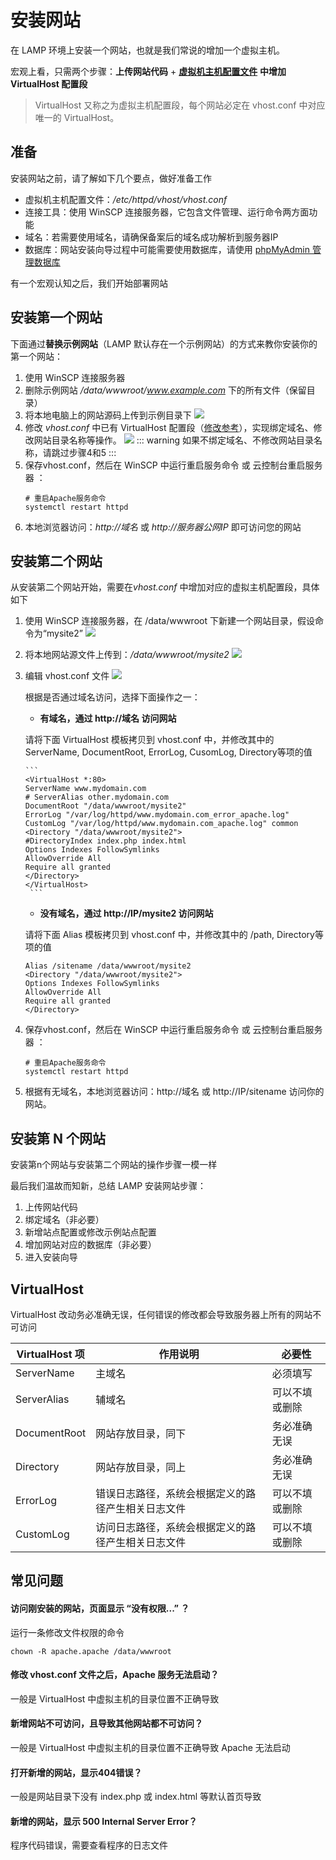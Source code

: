 # 安装网站

在 LAMP 环境上安装一个网站，也就是我们常说的增加一个虚拟主机。

宏观上看，只需两个步骤：**上传网站代码** + [**虚拟机主机配置文件**](/zh/stack-components.md#apache) **中增加 VirtualHost 配置段**

> VirtualHost 又称之为虚拟主机配置段，每个网站必定在 vhost.conf 中对应唯一的 VirtualHost。

## 准备

安装网站之前，请了解如下几个要点，做好准备工作

*  虚拟机主机配置文件：*/etc/httpd/vhost/vhost.conf* 
*  连接工具：使用 WinSCP 连接服务器，它包含文件管理、运行命令两方面功能
*  域名：若需要使用域名，请确保备案后的域名成功解析到服务器IP
*  数据库：网站安装向导过程中可能需要使用数据库，请使用 [phpMyAdmin 管理数据库](/zh/admin-mysql.md)

有一个宏观认知之后，我们开始部署网站

## 安装第一个网站

下面通过**替换示例网站**（LAMP 默认存在一个示例网站）的方式来教你安装你的第一个网站：

1. 使用 WinSCP 连接服务器
2. 删除示例网站 */data/wwwroot/www.example.com* 下的所有文件（保留目录）
3. 将本地电脑上的网站源码上传到示例目录下
   ![](https://libs.websoft9.com/Websoft9/DocsPicture/zh/winscp/winscp-uploadcodestoexample-websoft9.png)
4. 修改 *vhost.conf* 中已有 VirtualHost 配置段（[修改参考](/zh/solution-deployment.md#virtualhost)），实现绑定域名、修改网站目录名称等操作。
   ![](https://libs.websoft9.com/Websoft9/DocsPicture/zh/lamp/lamp-editvhostconf-websoft9.png)
   ::: warning
   如果不绑定域名、不修改网站目录名称，请跳过步骤4和5
   :::
5. 保存vhost.conf，然后在 WinSCP 中运行重启服务命令 或 云控制台重启服务器 ：
      ~~~
      # 重启Apache服务命令
      systemctl restart httpd
      ~~~
6. 本地浏览器访问：*http://域名* 或 *http://服务器公网IP* 即可访问您的网站

## 安装第二个网站

从安装第二个网站开始，需要在*vhost.conf* 中增加对应的虚拟主机配置段，具体如下

1. 使用 WinSCP 连接服务器，在 /data/wwwroot 下新建一个网站目录，假设命令为“mysite2”
   ![](https://libs.websoft9.com/Websoft9/DocsPicture/zh/lamp/lamp-createmysite2-websoft9.png)
2. 将本地网站源文件上传到：*/data/wwwroot/mysite2* 
   ![](https://libs.websoft9.com/Websoft9/DocsPicture/zh/lamp/lamp-uploadcodes-websoft9.png)
3. 编辑 vhost.conf 文件
   ![](https://libs.websoft9.com/Websoft9/DocsPicture/zh/lamp/lamp-editvhostconf-websoft9.png)

    根据是否通过域名访问，选择下面操作之一：

     * **有域名，通过 http://域名 访问网站**
     
     请将下面 VirtualHost 模板拷贝到 vhost.conf 中，并修改其中的ServerName, DocumentRoot, ErrorLog, CusomLog, Directory等项的值

       ```
       <VirtualHost *:80>
       ServerName www.mydomain.com
       # ServerAlias other.mydomain.com
       DocumentRoot "/data/wwwroot/mysite2"
       ErrorLog "/var/log/httpd/www.mydomain.com_error_apache.log"
       CustomLog "/var/log/httpd/www.mydomain.com_apache.log" common
       <Directory "/data/wwwroot/mysite2">
       #DirectoryIndex index.php index.html
       Options Indexes FollowSymlinks
       AllowOverride All
       Require all granted
       </Directory>
       </VirtualHost>
        ```

     * **没有域名，通过 http://IP/mysite2 访问网站**  
    
     请将下面 Alias 模板拷贝到 vhost.conf 中，并修改其中的 /path, Directory等项的值

      ```
      Alias /sitename /data/wwwroot/mysite2
      <Directory "/data/wwwroot/mysite2">
	  Options Indexes FollowSymlinks
	  AllowOverride All
	  Require all granted
	  </Directory>
      ```
4. 保存vhost.conf，然后在 WinSCP 中运行重启服务命令 或 云控制台重启服务器 ：
      ~~~
      # 重启Apache服务命令
      systemctl restart httpd
      ~~~
5. 根据有无域名，本地浏览器访问：http://域名 或 http://IP/sitename  访问你的网站。


## 安装第 N 个网站

安装第n个网站与安装第二个网站的操作步骤一模一样

最后我们温故而知新，总结 LAMP 安装网站步骤： 

1. 上传网站代码
2. 绑定域名（非必要）
3. 新增站点配置或修改示例站点配置
4. 增加网站对应的数据库（非必要）
5. 进入安装向导

## VirtualHost

VirtualHost 改动务必准确无误，任何错误的修改都会导致服务器上所有的网站不可访问

|  VirtualHost 项  |  作用说明  |  必要性 |
| --- | --- | --- |
|  ServerName  |  主域名   |  必须填写 |
|  ServerAlias  |   辅域名 |  可以不填或删除 |
|  DocumentRoot |  网站存放目录，同下  | 务必准确无误 |
|  Directory |  网站存放目录，同上  |  务必准确无误 |
|  ErrorLog  | 错误日志路径，系统会根据定义的路径产生相关日志文件   |  可以不填或删除 |
|  CustomLog  | 访问日志路径，系统会根据定义的路径产生相关日志文件  |  可以不填或删除 |

## 常见问题

#### 访问刚安装的网站，页面显示 “没有权限...” ？

运行一条修改文件权限的命令
~~~
chown -R apache.apache /data/wwwroot
~~~

#### 修改 vhost.conf 文件之后，Apache 服务无法启动？

一般是 VirtualHost 中虚拟主机的目录位置不正确导致

#### 新增网站不可访问，且导致其他网站都不可访问？

一般是 VirtualHost 中虚拟主机的目录位置不正确导致 Apache 无法启动

#### 打开新增的网站，显示404错误？

一般是网站目录下没有 index.php 或 index.html 等默认首页导致

#### 新增的网站，显示 500 Internal Server Error？

程序代码错误，需要查看程序的日志文件
